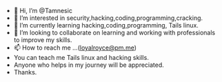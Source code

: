 - 👋 Hi, I’m @Tamnesic
- 👀 I’m interested in security,hacking,coding,programming,cracking.
- 🌱 I’m currently learning hacking,coding,programming, Tails linux.
- 💞️ I’m looking to collaborate on learning and working with professionals to improve my skills.
- 📫 How to reach me ...(loyalroyce@pm.me)
-   You can teach me Tails linux and hacking skills.
-   Anyone who helps in my journey will be appreciated.
-   Thanks.
